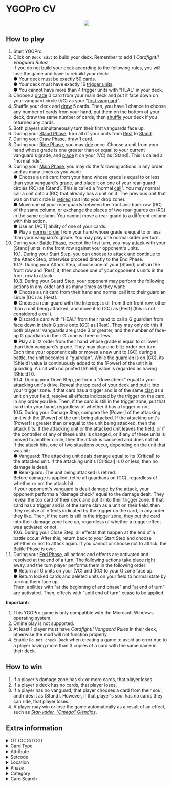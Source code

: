 # YGOPro CV

<p align="center">
	<img src="https://user-images.githubusercontent.com/18324297/85887521-466bff80-b7e8-11ea-9dc1-8522b21d4042.png">
</p>

## How to play
1. Start YGOPro.
2. Click on `Deck Edit` to build your deck. Remember to add 1 _Cardfight!! Vanguard Rules_!<br>
If you do not build your deck according to the following rules, you will lose the game and have to rebuild your deck:<br>
● Your deck must be exactly 50 cards.<br>
● Your deck must have exactly 16 [trigger units](https://cardfight.fandom.com/wiki/Trigger).<br>
● You cannot have more than 4 trigger units with "HEAL" in your deck.
3. Choose a [grade](https://cardfight.fandom.com/wiki/Card_Mechanics) 0 card from your main deck and put it face down on your vanguard circle (VC) as your "[first vanguard](https://cardfight.fandom.com/wiki/First_Vanguard)".<br>
4. Shuffle your deck and [draw](https://cardfight.fandom.com/wiki/Specific_Actions#Draw) 5 cards. Then, you have 1 chance to choose any number of cards from your hand, put them on the bottom of your deck, draw the same number of cards, then [shuffle](https://cardfight.fandom.com/wiki/Specific_Actions#Shuffle) your deck if you returned any cards.<br>
5. Both players simultaneously turn their first vanguards face up.
6. During your [Stand Phase](https://cardfight.fandom.com/wiki/Standard_Fight_Rules#Stand_Phase), turn all of your units from [Rest](https://cardfight.fandom.com/wiki/Specific_Actions#Stand_and_Rest) to [Stand](https://cardfight.fandom.com/wiki/Specific_Actions#Stand_and_Rest).
7. During your [Draw Phase](https://cardfight.fandom.com/wiki/Standard_Fight_Rules#Draw_Phase), draw 1 card.
8. During your [Ride Phase](https://cardfight.fandom.com/wiki/Standard_Fight_Rules#Ride_Phase), you may [ride](https://cardfight.fandom.com/wiki/Ride) once. Choose a unit from your hand whose grade is one greater than or equal to your current vanguard's grade, and [place](https://cardfight.fandom.com/wiki/Specific_Actions#Place) it on your (VC) as [Stand]. This is called a "normal ride".<br>
9. During your [Main Phase](https://cardfight.fandom.com/wiki/Standard_Fight_Rules#Main_Phase), you may do the following actions in any order and as many times as you want:<br>
● Choose a unit card from your hand whose grade is equal to or less than your vanguard's grade, and place it on one of your rear-guard circles (RC) as [Stand]. This is called a "normal [call](https://cardfight.fandom.com/wiki/Call)". You may normal call a unit onto a (RC) that already has a unit on it. The previous unit that was on that circle is [retired](https://cardfight.fandom.com/wiki/Specific_Actions#Retire) (put into your drop zone).<br>
● Move one of your rear-guards between the front and back row (RC) of the same column, or exchange the places of two rear-guards on (RC) in the same column. You cannot move a rear-guard to a different column with this action.<br>
● Use an [ACT] ability of one of your cards.<br>
● Play a [normal order](https://cardfight.fandom.com/wiki/Order) from your hand whose grade is equal to or less than your vanguard's grade. You may play one normal order per turn.
10. During your [Battle Phase](https://cardfight.fandom.com/wiki/Standard_Fight_Rules#Battle_Phase), except the first turn, you may [attack](https://cardfight.fandom.com/wiki/Specific_Actions#Battle) with your [Stand] units in the front row against your opponent's units.<br>
	10.1. During your Start Step, you can choose to attack and continue to the Attack Step, otherwise proceed directly to the End Phase.<br>
	10.2. During your Attack Step, choose one of your [Stand] units in the front row and [Rest] it, then choose one of your opponent's units in the front row to attack.<br>
	10.3. During your Guard Step, your opponent may perform the following actions in any order and as many times as they want:<br>
		● Choose a unit card from their hand and normal call it to their guardian circle (GC) as [Rest].<br>
		● Choose a rear-guard with the Intercept skill from their front row, other than a unit being attacked, and move it to (GC) as [Rest] (this is not considered a call).<br>
		● Discard a card with "HEAL" from their hand to call a G guardian from face down in their G zone onto (GC) as [Rest]. They may only do this if both players' vanguards are grade 3 or greater, and the number of face-up G guardians in their G zone is three or less.<br>
		● Play a blitz order from their hand whose grade is equal to or lower than their vanguard's grade. They may play one blitz order per turn.<br>
	Each time your opponent calls or moves a new unit to (GC) during a battle, the unit becomes a "guardian". While the guardian is on (GC), its [Shield] value is continuously added to the [Power] of the unit it is guarding. A unit with no printed [Shield] value is regarded as having [Shield] 0.<br>
	10.4. During your Drive Step, perform a "drive check" equal to your attacking unit's [drive](https://cardfight.fandom.com/wiki/Drive). Reveal the top card of your deck and put it into your trigger zone. If that card has a trigger and is of the same [clan](https://cardfight.fandom.com/wiki/Clans) as a unit on your field, resolve all effects indicated by the trigger on the card, in any order you like. Then, if the card is still in the trigger zone, put that card into your hand, regardless of whether it has a trigger or not.<br>
	10.5. During your Damage Step, compare the [Power] of the attacking unit with the [Power] of the unit being attacked. If the attacking unit's [Power] is greater than or equal to the unit being attacked, then the attack hits. If the attacking unit or the attacked unit leaves the field, or if the controller of any of these units is changed, or if any of these units is moved to another circle, then the attack is canceled and does not hit.<br>
	If the attack hits, one of two situations occur, depending on the unit that was hit:<br>
	● Vanguard: The attacking unit deals damage equal to its [Critical] to the attacked unit. If the attacking unit's [Critical] is 0 or less, then no damage is dealt.<br>
	● Rear-guard: The unit being attacked is retired.<br>
	Before damage is applied, retire all guardians on (GC), regardless of whether or not the attack hit.<br>
	If your opponent's vanguard is dealt damage by the attack, your opponent performs a "damage check" equal to the damage dealt. They reveal the top card of their deck and put it into their trigger zone. If that card has a trigger and is of the same clan as a unit on their field, then they resolve all effects indicated by the trigger on the card, in any order they like. Then, if the card is still in the trigger zone, they put the card into their damage zone face up, regardless of whether a trigger effect was activated or not.<br>
	10.6. During your Close Step, all effects that happen at the end of a battle occur. After this, return back to your Start Step and choose whether or not to attack again. If you cannot or choose not to attack, the Battle Phase is over.
11. During your [End Phase](https://cardfight.fandom.com/wiki/Standard_Fight_Rules#End_Phase), all actions and effects are activated and resolved at the end of a turn. The following actions take place right away, and the turn player performs them in the following order:<br>
	● Return all G units on your (VC) and (RC) to your G zone face up.<br>
	● Return locked cards and deleted units on your field to normal state by turning them face up.<br>
	Then, abilities with "at the beginning of end phase" and "at end of turn" are activated. Then, effects with "until end of turn" cease to be applied.

**Important:**
1. This YGOPro game is only compatible with the Microsoft Windows operating system.
2. Online play is not supported.
3. At least 1 player must have _Cardfight!! Vanguard Rules_ in their deck, otherwise the mod will not function properly.
4. Enable `Do not check Deck` when creating a game to avoid an error due to a player having more than 3 copies of a card with the same name in their deck.

## How to win
1. If a player's damage zone has six or more cards, that player loses.
2. If a player's deck has no cards, that player loses.
3. If a player has no vanguard, that player chooses a card from their soul, and rides it as [Stand]. However, if that player's soul has no cards they can ride, that player loses.
4. A player may win or lose the game automatically as a result of an effect, such as _[Star-vader, "Omega" Glendios](https://cardfight.fandom.com/wiki/Star-vader,_%22Omega%22_Glendios)_.

## Extra information
<details>
<summary>OT (OCG/TCG)</summary>

- `0x1	OCG` = OCG only card
- `0x2	TCG` = TCG only card
- `0x3	OCG+TCG` = OCG + TCG card
- `0x4	Anime/Custom` = Unofficial card
</details>
<details>
<summary>Card Type</summary>

- `0x3	Monster+Spell` = [Normal unit](https://cardfight.fandom.com/wiki/Normal_unit)
- `0x5	Monster+Trap` = Trigger unit
- `0x20	Effect` = Critical
- `0x80	Ritual` = Heal
- `0x100	Trap Monster` = Draw
- `0x200	Union` = Stand
	- `Level` = Grade
	- `ATK` = Power
	- `DEF` = Shield
- `0x1000	Tuner` = Card that has no ability
</details>
<details>
<summary>Attribute</summary>

- `0x1	EARTH` = [United Sanctuary](https://cardfight.fandom.com/wiki/United_Sanctuary)
- `0x2	WATER` = [Dragon Empire](https://cardfight.fandom.com/wiki/Dragon_Empire)
- `0x4	FIRE` = [Star Gate](https://cardfight.fandom.com/wiki/Star_Gate)
- `0x8	WIND` = [Dark Zone](https://cardfight.fandom.com/wiki/Dark_Zone)
- `0x10	LIGHT` = [Magallanica](https://cardfight.fandom.com/wiki/Magallanica)
- `0x20 DARK` = [Zoo](https://cardfight.fandom.com/wiki/Zoo)
- `0x40 DIVINE` = **N/A**
</details>
<details>
<summary>Setcode</summary>

- Refer to `!setname` in `strings.conf`.
</details>
<details>
<summary>Location</summary>

- `0x4	Monster Zone` = Vanguard Circle (Sequence 2) + Rear-guard Circle (Sequence 1,3) + Guardian Circle (Sequence 5) (Field)
- `0x8	Spell & Trap Zone` = Rear-guard Circles (Sequence 0~2) (Field)
- `0x10	Graveyard` = Drop Zone
- `0x20	Banished` = Damage Zone
- `0x20	Banished` = Trigger Zone (temporarily banished)
- `0x40	Extra Deck` = G Zone
- `0x80 Xyz Material` = Soul
- Missing Zones: Bind Zone, Removal Zone, Guage Zone, Order Area
</details>
<details>
<summary>Phase</summary>

1. `EVENT_PREDRAW` = Stand Phase
2. `PHASE_DRAW` = Draw Phase
3. `PHASE_STANDBY` = Ride Phase
4. `PHASE_MAIN1` = Main Phase
5. `PHASE_BATTLE` = Battle Phase
6. `PHASE_MAIN2` = **N/A**
7. `PHASE_END` = End Phase
</details>
<details>
<summary>Category</summary>

- `0x1	Destroy Spell/Trap` = ～Reserved～
- `0x2	Destroy Monster` = Retire a card
- `0x4	Banish Card` = ～Reserved～
- `0x8	Send to Graveyard` = Put a card into the drop zone
- `0x10	Return to Hand` = Return a card to a player's hand
- `0x20	Return to Deck` = Put a card into a player's deck
- `0x40	Destroy Hand` = Discard a card from a player's hand
- `0x80	Destroy Deck` = ～Reserved～
- `0x100	Increase Draw` = Draw a card from the deck
- `0x200	Search Deck` = Look at a player's deck
- `0x400	GY to Hand/Field` = ～Reserved～
- `0x800	Change Battle Position` = Turn a card from [Stand] to [Rest], or vice versa
- `0x1000	Get Control` = ～Reserved～
- `0x2000	Increase/Decrease ATK/DEF` = Increase or decrease a card's [Power] or [Shield]
- `0x4000	Piercing` = Give a card [Critical]
- `0x8000	Attack Multiple Times` = ～Reserved～
- `0x10000	Limit Attack` = Cannot attack
- `0x20000	Direct Attack` = ～Reserved～
- `0x40000	Special Summon` = Ride a card
- `0x80000	Token` = Call a card
- `0x100000	Type-related` = ～Reserved～
- `0x200000	Attribute-related` = Lists "clan" or a particular clan in the card's text
- `0x400000	Reduce LP` = ～Reserved～
- `0x800000	Increase LP` = ～Reserved～
- `0x1000000	Cannot Be Destroyed` = ～Reserved～
- `0x2000000	Cannot Be Targeted` = ～Reserved～
- `0x4000000	Counter` = ～Reserved～
- `0x8000000	Gamble` = ～Reserved～
- `0x10000000	Fusion` = ～Reserved～
- `0x20000000	Synchro` = ～Reserved～
- `0x40000000	Xyz` = Soul Charge
- `0x80000000	Negate Effect` = ～Reserved～
</details>
<details>
<summary>Card Search</summary>

You can search for the following specific card information in YGOPro:
- Ability No Ability: Use the `No Ability` tab, or type `(No ability)` in the search bar
- Card Type: Use the `Type` tab
- Clan: Type `Clan:` in the search bar
- Critical: **N/A**
- Grade: Use the `Grade` tab
- Nation: Use the `Nation` tab
- Power: Use the `Power` tab
- Race: Type `Race:` in the search bar
- Shield: Use the `Shield` tab
- Skill: Type `Skill:` in the search bar
</details>
